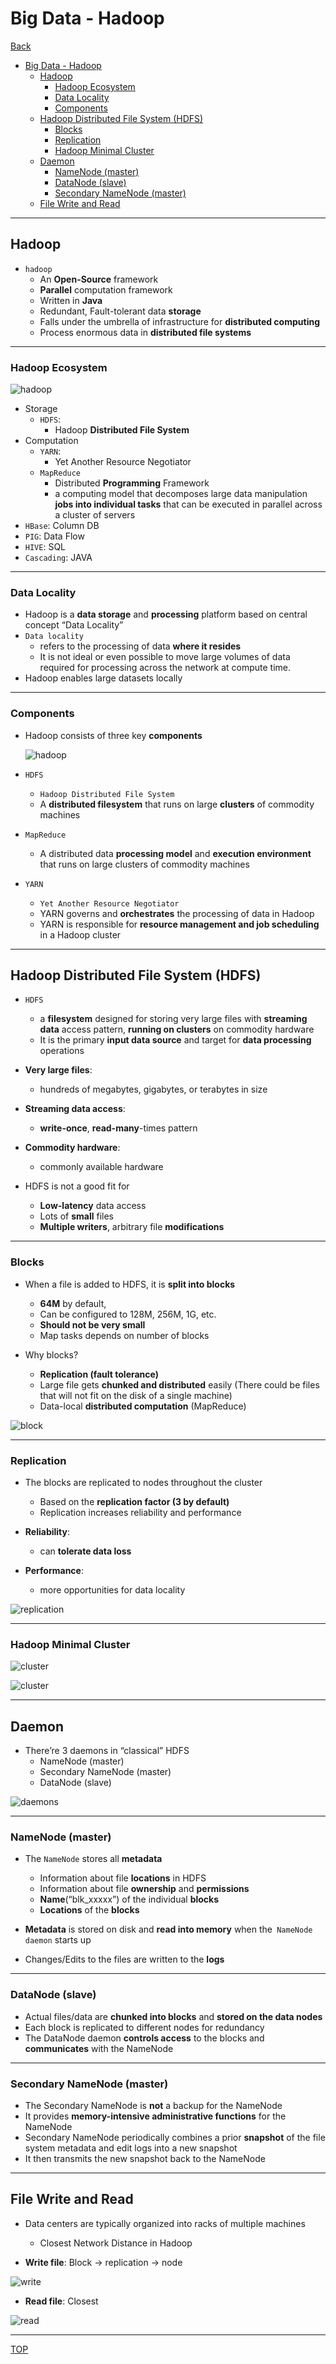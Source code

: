 # Big Data - Hadoop

[Back](./index.md)

- [Big Data - Hadoop](#big-data---hadoop)
  - [Hadoop](#hadoop)
    - [Hadoop Ecosystem](#hadoop-ecosystem)
    - [Data Locality](#data-locality)
    - [Components](#components)
  - [Hadoop Distributed File System (HDFS)](#hadoop-distributed-file-system-hdfs)
    - [Blocks](#blocks)
    - [Replication](#replication)
    - [Hadoop Minimal Cluster](#hadoop-minimal-cluster)
  - [Daemon](#daemon)
    - [NameNode (master)](#namenode-master)
    - [DataNode (slave)](#datanode-slave)
    - [Secondary NameNode (master)](#secondary-namenode-master)
  - [File Write and Read](#file-write-and-read)

---

## Hadoop

- `hadoop`
  - An **Open-Source** framework
  - **Parallel** computation framework
  - Written in **Java**
  - Redundant, Fault-tolerant data **storage**
  - Falls under the umbrella of infrastructure for **distributed computing**
  - Process enormous data in **distributed file systems**

---

### Hadoop Ecosystem

![hadoop](./pic/hadoop_eco.png)

- Storage
  - `HDFS`:
    - Hadoop **Distributed File System**
- Computation
  - `YARN`:
    - Yet Another Resource Negotiator
  - `MapReduce`
    - Distributed **Programming** Framework
    - a computing model that decomposes large data manipulation **jobs into individual tasks** that can be executed in parallel across a cluster of servers
- `HBase`: Column DB
- `PIG`: Data Flow
- `HIVE`: SQL
- `Cascading`: JAVA

---

### Data Locality

- Hadoop is a **data storage** and **processing** platform based on central concept “Data Locality”
- `Data locality`
  - refers to the processing of data **where it resides**
  - It is not ideal or even possible to move large volumes of data required for processing across the network at compute time.
- Hadoop enables large datasets locally

---

### Components

- Hadoop consists of three key **components**

  ![hadoop](./pic/hadoop_components.png)

- `HDFS`

  - `Hadoop Distributed File System`
  - A **distributed filesystem** that runs on large **clusters** of commodity machines

- `MapReduce`

  - A distributed data **processing model** and **execution environment** that runs on large clusters of commodity machines

- `YARN`

  - `Yet Another Resource Negotiator`
  - YARN governs and **orchestrates** the processing of data in Hadoop
  - YARN is responsible for **resource management and job scheduling** in a Hadoop cluster

---

## Hadoop Distributed File System (HDFS)

- `HDFS`

  - a **filesystem** designed for storing very large files with **streaming data** access pattern, **running on clusters** on commodity hardware
  - It is the primary **input data source** and target for **data processing** operations

- **Very large files**:
  - hundreds of megabytes, gigabytes, or terabytes in size
- **Streaming data access**:
  - **write-once**, **read-many**-times pattern
- **Commodity hardware**:

  - commonly available hardware

- HDFS is not a good fit for
  - **Low-latency** data access
  - Lots of **small** files
  - **Multiple writers**, arbitrary file **modifications**

---

### Blocks

- When a file is added to HDFS, it is **split into blocks**

  - **64M** by default,
  - Can be configured to 128M, 256M, 1G, etc.
  - **Should not be very small**
  - Map tasks depends on number of blocks

- Why blocks?

  - **Replication (fault tolerance)**
  - Large file gets **chunked and distributed** easily (There could be files that will not fit on the disk of a single machine)
  - Data-local **distributed computation** (MapReduce)

![block](./pic/hdfs_block.png)

---

### Replication

- The blocks are replicated to nodes throughout the cluster

  - Based on the **replication factor (3 by default)**
  - Replication increases reliability and performance

- **Reliability**:
  - can **tolerate data loss**
- **Performance**:
  - more opportunities for data locality

![replication](./pic/hdfs_replication.png)

---

### Hadoop Minimal Cluster

![cluster](./pic/hadoop_minimal_cluster01.png)

![cluster](./pic/hadoop_minimal_cluster02.png)

---

## Daemon

- There’re 3 daemons in “classical” HDFS
  - NameNode (master)
  - Secondary NameNode (master)
  - DataNode (slave)

![daemons](./pic/hdfs_daemon.png)

---

### NameNode (master)

- The `NameNode` stores all **metadata**

  - Information about file **locations** in HDFS
  - Information about file **ownership** and **permissions**
  - **Name**(“blk_xxxxx”) of the individual **blocks**
  - **Locations** of the **blocks**

- **Metadata** is stored on disk and **read into memory** when the` NameNode daemon` starts up
- Changes/Edits to the files are written to the **logs**

---

### DataNode (slave)

- Actual files/data are **chunked into blocks** and **stored on the data nodes**
- Each block is replicated to different nodes for redundancy
- The DataNode daemon **controls access** to the blocks and **communicates** with the NameNode

---

### Secondary NameNode (master)

- The Secondary NameNode is **not** a backup for the NameNode
- It provides **memory-intensive administrative functions** for the NameNode
- Secondary NameNode periodically combines a prior **snapshot** of the file system metadata and edit logs into a new snapshot
- It then transmits the new snapshot back to the NameNode

---

## File Write and Read

- Data centers are typically organized into racks of multiple machines

  - Closest Network Distance in Hadoop

- **Write file**: Block -> replication -> node

![write](./pic/file_write.png)

- **Read file**: Closest

![read](./pic/file_read.png)

---

[TOP](#big-data---hadoop)
